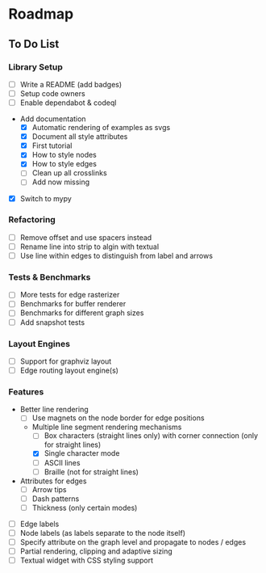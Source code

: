 # Roadmap

## To Do List

### Library Setup

* [ ] Write a README (add badges)
* [ ] Setup code owners
* [ ] Enable dependabot & codeql
* Add documentation
    * [x] Automatic rendering of examples as svgs
    * [x] Document all style attributes
    * [x] First tutorial
    * [x] How to style nodes
    * [x] How to style edges
    * [ ] Clean up all crosslinks
    * [ ] Add now missing
* [x] Switch to mypy

### Refactoring

* [ ] Remove offset and use spacers instead
* [ ] Rename line into strip to algin with textual
* [ ] Use line within edges to distinguish from label and arrows

### Tests & Benchmarks

* [ ] More tests for edge rasterizer
* [ ] Benchmarks for buffer renderer
* [ ] Benchmarks for different graph sizes
* [ ] Add snapshot tests

### Layout Engines

* [ ] Support for graphviz layout
* [ ] Edge routing layout engine(s)

### Features

* Better line rendering
    * [ ] Use magnets on the node border for edge positions
    * Multiple line segment rendering mechanisms
        * [ ] Box characters (straight lines only) with corner connection (only for straight lines)
        * [x] Single character mode
        * [ ] ASCII lines
        * [ ] Braille (not for straight lines)
* Attributes for edges
    * [ ] Arrow tips
    * [ ] Dash patterns
    * [ ] Thickness (only certain modes)
* [ ] Edge labels
* [ ] Node labels (as labels separate to the node itself)
* [ ] Specify attribute on the graph level and propagate to nodes / edges
* [ ] Partial rendering, clipping and adaptive sizing
* [ ] Textual widget with CSS styling support

